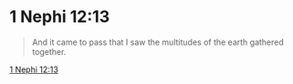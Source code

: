 # 1 Nephi 12:13

> And it came to pass that I saw the multitudes of the earth gathered together.

[1 Nephi 12:13](https://www.churchofjesuschrist.org/study/scriptures/bofm/1-ne/12?lang=eng&id=p13#p13)



